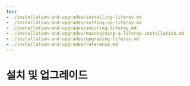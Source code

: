 ```yaml
---
toc:
- ./installation-and-upgrades/installing-liferay.md
- ./installation-and-upgrades/setting-up-liferay.md
- ./installation-and-upgrades/securing-liferay.md
- ./installation-and-upgrades/maintaining-a-liferay-installation.md
- ./installation-and-upgrades/upgrading-liferay.md
- ./installation-and-upgrades/reference.md
---
```

# 설치 및 업그레이드

